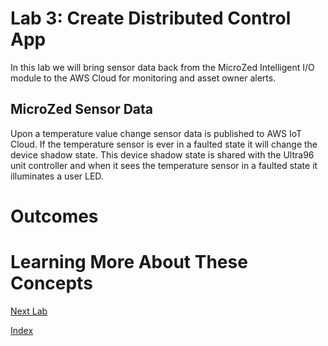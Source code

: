 # Lab 3: Create Distributed Control App
In this lab we will bring sensor data back from the MicroZed Intelligent I/O module to the AWS Cloud for monitoring and asset owner alerts.
## MicroZed Sensor Data
Upon a temperature value change sensor data is published to AWS IoT Cloud.  If the temperature sensor is ever in a faulted state it will change the device shadow state.  This device shadow state is shared with the Ultra96 unit controller and when it sees the temperature sensor in a faulted state it illuminates a user LED.

# Outcomes

# Learning More About These Concepts

[Next Lab](./Lab4.md)

[Index](./README.md)

